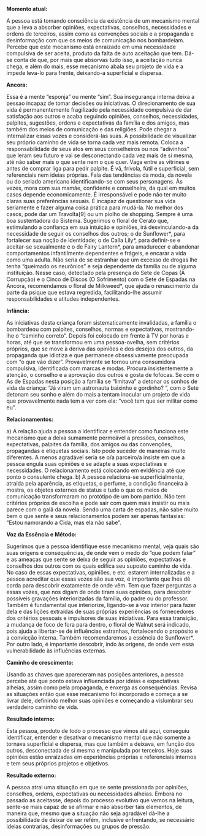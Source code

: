 **Momento atual:**

 A pessoa está tomando consciência da existência de um mecanismo mental que a leva a absorber opiniões, expectativas, conselhos, necessidades e ordens de terceiros, assim como as convenções sociais e a propaganda e desinformação com que os meios de comunicação nos bombardeiam. Percebe que este mecanismo está enraizado em uma necessidade compulsiva de ser aceita, produto da falta de auto aceitação que tem. Dá-se conta de que, por mais que absorvas tudo isso, a aceitação nunca chega, e além do mais, esse mecanismo abala seu projeto de vida e a impede leva-lo para frente, deixando-a superficial e dispersa. 


 **Ancora:** 

Essa é a mente “esponja” ou mente “sim”. Sua insegurança interna deixa a pessao incapaz de tomar decisões ou iniciativas. O direcionamento de sua vida é permanentemente fragilizado pela necessidade compulsiva de dar satisfação aos outros e acaba seguindo opiniões, conselhos, necessidades, palpites, sugestões, ordens e expectativas da família e dos amigos, mas também dos meios de comunicação e das religiões. Pode chegar a internalizar essas vozes e considerá-las suas. A possibilidade de visualizar seu próprio caminho de vida se torna cada vez mais remota. Coloca a responsabilidade de seus atos em seus conselheiros ou nos “adivinhos” que leram seu futuro e vai se desconectando cada vez mais de si mesma, até não saber mais o que sente nem o que quer. Vaga entre as vitrines e antes de comprar liga para pedir palpite. É vã, frívola, fútil e superficial, sem referenciais nem ideias próprias. Fala das tendências da moda, da novela ou do seriado americano identificando-se com seus personagens. Às vezes, mora com sua mamãe, confidente e conselheira, da qual em muitos casos depende economicamente. É irresponsável e pode não ter muito claras suas preferências sexuais. É incapaz de questionar sua vida seriamente e fazer alguma coisa prática para mudá-la. No melhor dos casos, pode dar um Travolta[9] ou um piolho de shopping. Sempre é uma boa sustentadora do Sistema. Sugerimos o floral de Cerato que, estimulando a confiança em sua intuição e opiniões, irá desvinculando-a da necessidade de seguir os conselhos dos outros; o de Sunflower*, para fortalecer sua noção de identidade; o de Calla Lily*, para definir-se e aceitar-se sexualmente e o de Fairy Lantern*, para amadurecer e abandonar comportamentos infantilmente dependentes e frágeis, e encarar a vida como uma adulta. Não seria de se estranhar que um excesso de drogas lhe tenha “queimado os neurônios” e seja dependente da família ou de alguma instituição. Nesse caso, detectado pela presença do Sete de Copas (A Corrupção) e o Cinco de Discos (O Sofrimento) com o Sete de Espadas na Ancora, recomendamos o floral de Milkweed*, que ajuda o renascimento da parte da psique que estava regredida, facilitando-lhe assumir responsabilidades e atitudes independentes. 


**Infância:**

 As iniciativas desta criança foram sistematicamente invalidadas, a família o bombardeou com palpites, conselhos, normas e expectativas, mostrando-lhe o “caminho correto”. Depois foi colocado em frente à TV por horas e horas, até que se transformou em uma pessoa-ovelha, sem critérios próprios, que se move à deriva das opiniões e dos desejos dos outros, da propaganda que idiotiza e que permanece obsessivamente preocupada com “o que vão dizer”. Provavelmente se tornou uma consumidora compulsiva, identificada com marcas e modas. Procura insistentemente a atenção, o conselho e a aprovação dos outros e gosta de fofocas. Se com o As de Espadas nesta posição a família se “limitava” a detonar os sonhos de vida da criança: “Já viram um astronauta baixinho e gordinho? ”, com o Sete detonam seu sonho e além do mais a tentam inocular um projeto de vida que provavelmente nada tem a ver com ela: “você tem que ser militar como eu”. 


**Relacionamentos:**

 a) A relação ajuda a pessoa a identificar e entender como funciona este mecanismo que a deixa sumamente permeável a pressões, conselhos, expectativas, palpites da família, dos amigos ou das convenções, propagandas e etiquetas sociais. Isto pode suceder de maneiras muito diferentes. A menos agradável seria se o/a parceiro/a insiste em que a pessoa engula suas opiniões e se adapte a suas expectativas e necessidades. O relacionamento está colocando em evidência até que ponto o consulente chega. b) A pessoa relaciona-se superficialmente, atraída pela aparência, as etiquetas, o perfume, a condição financeira à mostra, os objetos externos de status e tudo o que os meios de comunicação transformaram no protótipo de um bom partido. Não tem critérios próprios de escolha e pode sair com quem mais insistir ou mais parece com o galã da novela. Sendo uma carta de espadas, não sabe muito bem o que sente e seus relacionamentos podem ser apenas fantasias: “Estou namorando a Cida, mas ela não sabe”. 


**Voz da Essência e Método:**

 Sugerimos que a pessoa identifique esse mecanismo mental, veja quais são suas origens e consequências, de onde vem o medo do “que podem falar” e as ameaças que sente se deixa de seguir as opiniões, expectativas e conselhos dos outros com os quais edifica seu suposto caminho de vida. No caso de essas expectativas, opiniões, e etc. estarem internalizadas e a pessoa acreditar que essas vozes são sua voz, é importante que lhes dê corda para descobrir exatamente de onde vêm. Tem que fazer perguntas a essas vozes, que nos digam de onde tiram suas opiniões, para descobrir possíveis gravações interiorizadas da família, do padre ou do professor. Também é fundamental que interiorize, ligando-se à voz interior para fazer dela e das lições extraídas de suas próprias experiências os fornecedores dos critérios pessoais e impulsores de suas iniciativas. Para essa transição, a mudança de foco de fora para dentro, o floral de Walnut será indicado, pois ajuda a libertar-se de influências estranhas, fortalecendo o propósito e a convicção interna. Também recomendaremos a essência de Sunflower*. Por outro lado, é importante descobrir, indo às origens, de onde vem essa vulnerabilidade às influências externas. 


**Caminho de crescimento:**

 Usando as chaves que apareceram nas posições anteriores, a pessoa percebe até que ponto estava influenciada por ideias e expectativas alheias, assim como pela propaganda, e enxerga as consequências. Revisa as situações então que esse mecanismo foi incorporado e começa a se livrar dele, definindo melhor suas opiniões e começando a vislumbrar seu verdadeiro caminho de vida. 


**Resultado interno:**

 Esta pessoa, produto de todo o processo que vimos até aqui, conseguiu identificar, entender e desativar o mecanismo mental que não somente a tornava superficial e dispersa, mas que também a deixava, em função dos outros, desconectada de si mesma e manipulada por terceiros. Hoje suas opiniões estão enraizadas em experiências próprias e referenciais internos e tem seus próprios projetos e objetivos. 


**Resultado externo:**

 A pessoa atrai uma situação em que se sente pressionada por opiniões, conselhos, ordens, expectativas ou necessidades alheias. Embora no passado as aceitasse, depois do processo evolutivo que vemos na leitura, sente-se mais capaz de se afirmar e não absorber tais elementos, de maneira que, mesmo que a situação não seja agradável dá-lhe a possibilidade de deixar de ser refém, inclusive enfrentando, se necessário ideias contrarias, desinformações ou grupos de pressão. 

